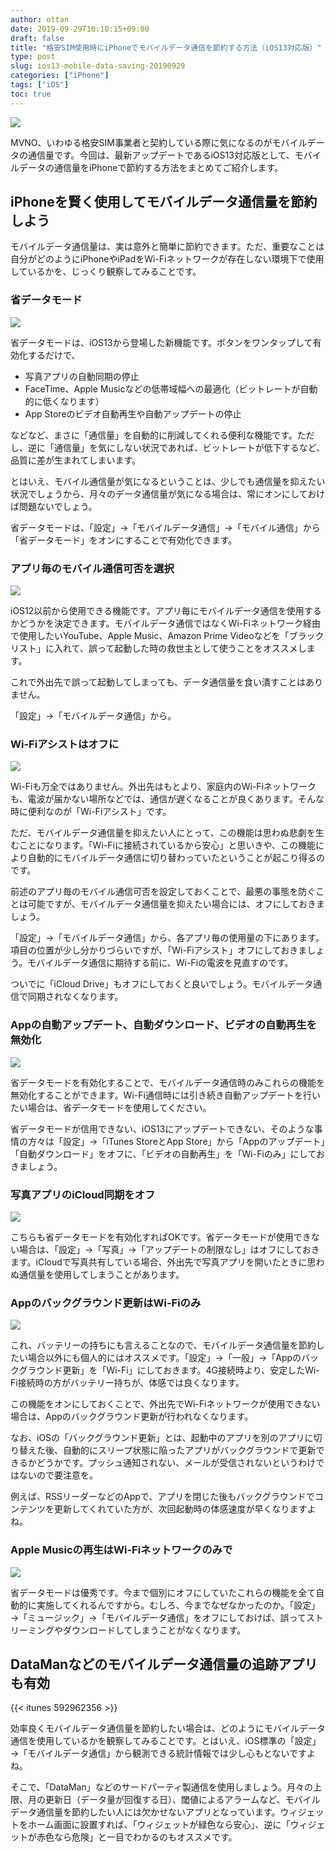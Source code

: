 ```yaml
---
author: ottan
date: 2019-09-29T10:10:15+09:00
draft: false
title: "格安SIM使用時にiPhoneでモバイルデータ通信を節約する方法（iOS13対応版）"
type: post
slug: ios13-mobile-data-saving-20190929
categories: ["iPhone"]
tags: ["iOS"]
toc: true
---
```


![](/uploads/2019/09/190923-8b66b03fb98bb2f6.jpg)

MVNO、いわゆる格安SIM事業者と契約している際に気になるのがモバイルデータの通信量です。今回は、最新アップデートであるiOS13対応版として、モバイルデータの通信量をiPhoneで節約する方法をまとめてご紹介します。

## iPhoneを賢く使用してモバイルデータ通信量を節約しよう

モバイルデータ通信量は、実は意外と簡単に節約できます。ただ、重要なことは自分がどのようにiPhoneやiPadをWi-Fiネットワークが存在しない環境下で使用しているかを、じっくり観察してみることです。

### 省データモード

![](/uploads/2019/09/190923-8ec6ebbd39025274.png)

省データモードは、iOS13から登場した新機能です。ボタンをワンタップして有効化するだけで、

- 写真アプリの自動同期の停止
- FaceTime、Apple Musicなどの低帯域幅への最適化（ビットレートが自動的に低くなります）
- App Storeのビデオ自動再生や自動アップデートの停止

などなど、まさに「通信量」を自動的に削減してくれる便利な機能です。ただし、逆に「通信量」を気にしない状況であれば、ビットレートが低下するなど、品質に差が生まれてしまいます。

とはいえ、モバイル通信量が気になるということは、少しでも通信量を抑えたい状況でしょうから、月々のデータ通信量が気になる場合は、常にオンにしておけば問題ないでしょう。

省データモードは、「設定」→「モバイルデータ通信」→「モバイル通信」から「省データモード」をオンにすることで有効化できます。

### アプリ毎のモバイル通信可否を選択

![](/uploads/2019/09/190923-67f72be2f7b640ea.png)

iOS12以前から使用できる機能です。アプリ毎にモバイルデータ通信を使用するかどうかを決定できます。モバイルデータ通信ではなくWi-Fiネットワーク経由で使用したいYouTube、Apple Music、Amazon Prime Videoなどを「ブラックリスト」に入れて、誤って起動した時の救世主として使うことをオススメします。

これで外出先で誤って起動してしまっても、データ通信量を食い潰すことはありません。

「設定」→「モバイルデータ通信」から。

### Wi-Fiアシストはオフに

![](/uploads/2019/09/190923-921af80bf7f27746.png)

Wi-Fiも万全ではありません。外出先はもとより、家庭内のWi-Fiネットワークも、電波が届かない場所などでは、通信が遅くなることが良くあります。そんな時に便利なのが「Wi-Fiアシスト」です。

ただ、モバイルデータ通信量を抑えたい人にとって、この機能は思わぬ悲劇を生むことになります。「Wi-Fiに接続されているから安心」と思いきや、この機能により自動的にモバイルデータ通信に切り替わっていたということが起こり得るのです。

前述のアプリ毎のモバイル通信可否を設定しておくことで、最悪の事態を防ぐことは可能ですが、モバイルデータ通信量を抑えたい場合には、オフにしておきましょう。

「設定」→「モバイルデータ通信」から、各アプリ毎の使用量の下にあります。項目の位置が少し分かりづらいですが、「Wi-Fiアシスト」オフにしておきましょう。モバイルデータ通信に期待する前に、Wi-Fiの電波を見直すのです。

ついでに「iCloud Drive」もオフにしておくと良いでしょう。モバイルデータ通信で同期されなくなります。

### Appの自動アップデート、自動ダウンロード、ビデオの自動再生を無効化

![](/uploads/2019/09/190923-c215c53dbaf0745c.png)

省データモードを有効化することで、モバイルデータ通信時のみこれらの機能を無効化することができます。Wi-Fi通信時には引き続き自動アップデートを行いたい場合は、省データモードを使用してください。

省データモードが信用できない、iOS13にアップデートできない、そのような事情の方々は「設定」→「iTunes StoreとApp Store」から「Appのアップデート」「自動ダウンロード」をオフに、「ビデオの自動再生」を「Wi-Fiのみ」にしておきましょう。

### 写真アプリのiCloud同期をオフ

![](/uploads/2019/09/190923-378ccebff9ea4137.png)

こちらも省データモードを有効化すればOKです。省データモードが使用できない場合は、「設定」→「写真」→「アップデートの制限なし」はオフにしておきます。iCloudで写真共有している場合、外出先で写真アプリを開いたときに思わぬ通信量を使用してしまうことがあります。

### Appのバックグラウンド更新はWi-Fiのみ

![](/uploads/2019/09/190923-f7cac121632354bb.png)

これ、バッテリーの持ちにも言えることなので、モバイルデータ通信量を節約したい場合以外にも個人的にはオススメです。「設定」→「一般」→「Appのバックグラウンド更新」を「Wi-Fi」にしておきます。4G接続時より、安定したWi-Fi接続時の方がバッテリー持ちが、体感では良くなります。

この機能をオンにしておくことで、外出先でWi-Fiネットワークが使用できない場合は、Appのバックグラウンド更新が行われなくなります。

なお、iOSの「バックグラウンド更新」とは、起動中のアプリを別のアプリに切り替えた後、自動的にスリープ状態に陥ったアプリがバックグラウンドで更新できるかどうかです。プッシュ通知されない、メールが受信されないというわけではないので要注意を。

例えば、RSSリーダーなどのAppで、アプリを閉じた後もバックグラウンドでコンテンツを更新してくれていた方が、次回起動時の体感速度が早くなりますよね。

### Apple Musicの再生はWi-Fiネットワークのみで

![](/uploads/2019/09/190923-4414f0f251f9a184.png)

省データモードは優秀です。今まで個別にオフにしていたこれらの機能を全て自動的に実施してくれるんですから。むしろ、今までなぜなかったのか。「設定」→「ミュージック」→「モバイルデータ通信」をオフにしておけば、誤ってストリーミングやダウンロードしてしまうことがなくなります。

## DataManなどのモバイルデータ通信量の追跡アプリも有効

{{< itunes 592962356 >}}

効率良くモバイルデータ通信量を節約したい場合は、どのようにモバイルデータ通信を使用しているかを観察してみることです。とはいえ、iOS標準の「設定」→「モバイルデータ通信」から観測できる統計情報では少し心もとないですよね。

そこで、「DataMan」などのサードパーティ製通信を使用しましょう。月々の上限、月の更新日（データ量が回復する日）、閾値によるアラームなど、モバイルデータ通信量を節約したい人には欠かせないアプリとなっています。ウィジェットをホーム画面に設置すれば、「ウィジェットが緑色なら安心」、逆に「ウィジェットが赤色なら危険」と一目でわかるのもオススメです。
